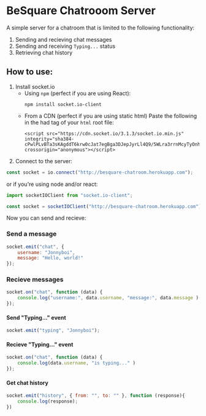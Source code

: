 # BeSquare Chatrooom Server

A simple server for a chatroom that is limited to the following functionality:

1. Sending and recieving chat messages
2. Sending and receiving `Typing...` status
3. Retrieving chat history


## How to use:

1. Install socket.io
    - Using `npm` (perfect if you are using React):
        ```console
        npm install socket.io-client
        ```
    - From a CDN (perfect if you are using static html)
    Paste the following in the had tag of your `html` root file:
        ```
        <script src="https://cdn.socket.io/3.1.3/socket.io.min.js" integrity="sha384-cPwlPLvBTa3sKAgddT6krw0cJat7egBga3DJepJyrLl4Q9/5WLra3rrnMcyTyOnh" crossorigin="anonymous"></script>
        ```
2. Connect to the server:

```js
const socket = io.connect("http://besquare-chatroom.herokuapp.com");
```

or if you're using node and/or react:

```js
import socketIOClient from "socket.io-client";

const socket = socketIOClient("http://besquare-chatroom.herokuapp.com");
```

Now you can send and recieve:

### Send a message

```javascript
socket.emit("chat", {
    username: "Jonnyboi",
    message: "Hello, world!"
});
```

### Recieve messages

```javascript
socket.on("chat", function (data) {
    console.log("username:", data.username, "message:", data.message )
});
```

#### Send "Typing..." event

```javascript
socket.emit("typing", "Jonnyboi");
```

#### Recieve "Typing..." event

```javascript
socket.on("chat", function (data) {
    console.log(data.username, "is typing..." )
});
```

#### Get chat history

```javascript
socket.emit("history", { from: "", to: "" }, function (response){
    console.log(response);
})
```
